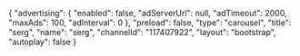 {
    "advertising": {
        "enabled": false,
        "adServerUrl": null,
        "adTimeout": 2000,
        "maxAds": 100,
        "adInterval": 0
    },
    "preload": false,
    "type": "carousel",
    "title": "serg",
    "name": "serg",
    "channelId": "117407922",
    "layout": "bootstrap",
    "autoplay": false
}